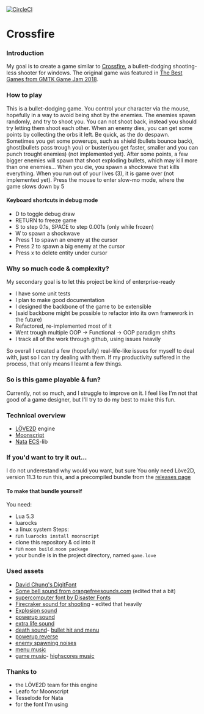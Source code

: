 [![CircleCI](https://circleci.com/gh/Sasszem/crossfire.svg?style=svg)](https://circleci.com/gh/Sasszem/crossfire)
# Crossfire

### Introduction
My goal is to create a game similar to [Crossfire](https://seet.itch.io/crossfire), a bullett-dodging shooting-less shooter for windows.
The original game was featured in [The Best Games from GMTK Game Jam 2018](https://www.youtube.com/watch?v=s2ebZXQ_J8Q).

### How to play
This is a bullet-dodging game. You control your character via the mouse, hopefully in a way to avoid being shot by the enemies. The enemies spawn randomly, and try to shoot you. You can not shoot back, instead you should try letting them shoot each other. When an enemy dies, you can get some points by collecting the orbs it left. Be quick, as the do despawn.
Sometimes you get some powerups, such as shield (bullets bounce back), ghost(bullets pass trough you) or buster(you get faster, smaller and you can punch trought enemies) (not implemented yet). After some points, a few bigger enemies will spawn that shoot exploding bullets, which may kill more than one enemies...
When you die, you spawn a shockwave that kills everything. When you run out of your lives (3), it is game over (not implemented yet).
Press the mouse to enter slow-mo mode, where the game slows down by 5

#### Keyboard shortcuts in debug mode
- D to toggle debug draw
- RETURN to freeze game
- S to step 0.1s, SPACE to step 0.001s (only while frozen)
- W to spawn a shockwave
- Press 1 to spawn an enemy at the cursor
- Press 2 to spawn a big enemy at the cursor
- Press x to delete entity under cursor

### Why so much code & complexity?
My secondary goal is to let this project be kind of enterprise-ready
- I have some unit tests
- I plan to make good documentation
- I designed the backbone of the game to be extensible
- (said backbone might be possible to refactor into its own framework in the future)
- Refactored, re-implemented most of it
- Went trough multiple OOP -> Functional -> OOP paradigm shifts
- I track all of the work through github, using issues heavily

So overall I created a few (hopefully) real-life-like issues for myself to deal with, just so I can try dealing with them.
If my productivity suffered in the process, that only means I learnt a few things.

### So is this game playable & fun?
Currently, not so much, and I struggle to improve on it.
I feel like I'm not that good of a game designer, but I'll try to do my best to make this fun.

### Technical overview
 - [LÖVE2D](https://love2d.org/) engine
 - [Moonscript](https://moonscript.org/)
 - [Nata](https://github.com/tesselode/nata/) [ECS](https://en.wikipedia.org/wiki/Entity_component_system)-lib

### If you'd want to try it out...
I do not underestand why would you want, but sure
You only need Löve2D, version 11.3 to run this, and a precompiled bundle from the [releases page](https://github.com/Sasszem/crossfire/releases)

#### To make that bundle yourself
You need:
 - Lua 5.3
 - luarocks
 - a linux system
Steps:
- run `luarocks install moonscript`
- clone this repository & cd into it
- run `moon build.moon package`
- your bundle is in the project directory, named `game.love`

### Used assets
- [David Chung's DigitFont](https://www.1001fonts.com/01-digit-font.html)
- [Some bell sound from orangefreesounds.com](http://www.orangefreesounds.com/ding-ding-ding/) (edited that a bit)
- [supercomputer font by Disaster Fonts](https://www.1001fonts.com/supercomputer-font.html)
- [Firecraker sound for shooting](http://www.orangefreesounds.com/firecracker-sounds/) - edited that heavily 
- [Explosion sound](http://www.orangefreesounds.com/8-bit-explosion/)
- [powerup sound](http://www.orangefreesounds.com/video-game-bonus-bell-sound-effect/)
- [extra life sound](http://www.orangefreesounds.com/video-game-bonus-bell-sound-effect/)
- [death sound](http://www.orangefreesounds.com/free-explosion-sound-effect/)- [bullet hit and menu](http://www.orangefreesounds.com/single-hammer-hit-on-wood/)
- [powerup reverse](http://www.orangefreesounds.com/shut-down-sound-effect/)
- [enemy spawning noises](http://www.orangefreesounds.com/vanishing-sound-effect/)
- [menu music](http://www.orangefreesounds.com/synth-bassline-124-bpm/)
- [game music](http://www.orangefreesounds.com/soft-lounge-background-track/)- [highscores music](http://www.orangefreesounds.com/groove-synth-loop-130-bpm/)

### Thanks to
 - the LÖVE2D team for this engine
 - Leafo for Moonscript
 - Tesselode for Nata
 -  for the font I'm using
 
